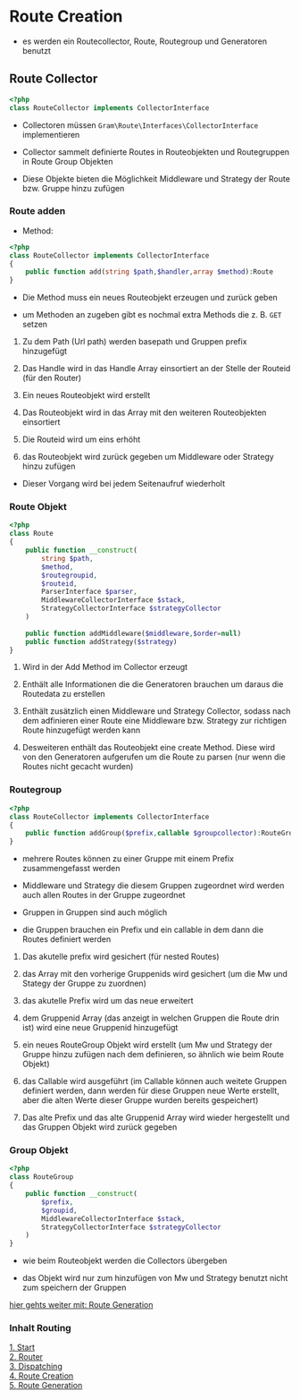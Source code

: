 # Route Creation

- es werden ein Routecollector, Route, Routegroup und Generatoren benutzt

## Route Collector
````php
<?php
class RouteCollector implements CollectorInterface
````
- Collectoren müssen ``Gram\Route\Interfaces\CollectorInterface`` implementieren

- Collector sammelt definierte Routes in Routeobjekten und Routegruppen in Route Group Objekten

- Diese Objekte bieten die Möglichkeit Middleware und Strategy der Route bzw. Gruppe hinzu zufügen

### Route adden
- Method:
````php
<?php
class RouteCollector implements CollectorInterface
{
	public function add(string $path,$handler,array $method):Route
}

````
- Die Method muss ein neues Routeobjekt erzeugen und zurück geben

- um Methoden an zugeben gibt es nochmal extra Methods die z. B. ``GET`` setzen

1. Zu dem Path (Url path) werden basepath und Gruppen prefix hinzugefügt

2. Das Handle wird in das Handle Array einsortiert an der Stelle der Routeid (für den Router)

3. Ein neues Routeobjekt wird erstellt

4. Das Routeobjekt wird in das Array mit den weiteren Routeobjekten einsortiert

5. Die Routeid wird um eins erhöht

6. das Routeobjekt wird zurück gegeben um Middleware oder Strategy hinzu zufügen

- Dieser Vorgang wird bei jedem Seitenaufruf wiederholt

### Route Objekt
````php
<?php
class Route
{
	public function __construct(
		string $path,
		$method,
		$routegroupid,
		$routeid,
		ParserInterface $parser,
		MiddlewareCollectorInterface $stack,
		StrategyCollectorInterface $strategyCollector
    )
    
    public function addMiddleware($middleware,$order=null)
    public function addStrategy($strategy)
}
````
1. Wird in der Add Method im Collector erzeugt

2. Enthält alle Informationen die die Generatoren brauchen um daraus die Routedata zu erstellen

3. Enthält zusätzlich einen Middleware und Strategy Collector, sodass nach dem adfinieren einer Route eine Middleware bzw. Strategy zur richtigen Route hinzugefügt werden kann

4. Desweiteren enthält das Routeobjekt eine create Method. Diese wird von den Generatoren aufgerufen um die Route zu parsen (nur wenn die Routes nicht gecacht wurden)

### Routegroup
````php
<?php
class RouteCollector implements CollectorInterface
{
	public function addGroup($prefix,callable $groupcollector):RouteGroup
}
````
- mehrere Routes können zu einer Gruppe mit einem Prefix zusammengefasst werden

- Middleware und Strategy die diesem Gruppen zugeordnet wird werden auch allen Routes in der Gruppe zugeordnet

- Gruppen in Gruppen sind auch möglich

- die Gruppen brauchen ein Prefix und ein callable in dem dann die Routes definiert werden

1. Das akutelle prefix wird gesichert (für nested Routes)

2. das Array mit den vorherige Gruppenids wird gesichert (um die Mw und Stategy der Gruppe zu zuordnen)

3. das akutelle Prefix wird um das neue erweitert

4. dem Gruppenid Array (das anzeigt in welchen Gruppen die Route drin ist) wird eine neue Gruppenid hinzugefügt

5. ein neues RouteGroup Objekt wird erstellt (um Mw und Strategy der Gruppe hinzu zufügen nach dem definieren, so ähnlich wie beim Route Objekt)

6. das Callable wird ausgeführt (im Callable können auch weitete Gruppen definiert werden, dann werden für diese Gruppen neue Werte erstellt, aber die alten Werte dieser Gruppe wurden bereits gespeichert)

7. Das alte Prefix und das alte Gruppenid Array wird wieder hergestellt und das Gruppen Objekt wird zurück gegeben

### Group Objekt
````php
<?php
class RouteGroup
{
	public function __construct(
		$prefix,
		$groupid,
		MiddlewareCollectorInterface $stack,
		StrategyCollectorInterface $strategyCollector
	)
}
````
- wie beim Routeobjekt werden die Collectors übergeben

- das Objekt wird nur zum hinzufügen von Mw und Strategy benutzt nicht zum speichern der Gruppen


[hier gehts weiter mit: Route Generation](routegeneration.md)

### Inhalt Routing
[1. Start](index.md) <br>
[2. Router](router.md) <br>
[3. Dispatching](dispatching.md) <br>
[4. Route Creation](routeCreation.md) <br>
[5. Route Generation](routegeneration.md)
